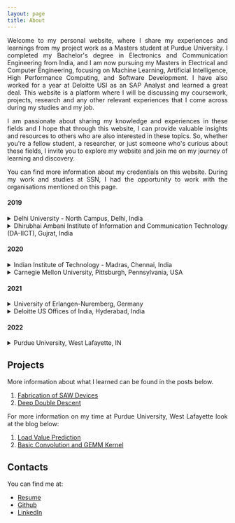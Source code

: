 ```yaml
---
layout: page
title: About
---
```


<style>body {text-align: justify}</style>

Welcome to my personal website, where I share my experiences and learnings from my project work as a Masters student at Purdue University. I completed my Bachelor's degree in Electronics and Communication Engineering from India, and I am now pursuing my Masters in Electrical and Computer Engineering, focusing on Machine Learning, Artificial Intelligence, High Performance Computing, and Software Development. I have also worked for a year at Deloitte USI as an SAP Analyst and learned a great deal. This website is a platform where I will be discussing my coursework, projects, research and any other relevant experiences that I come across during my studies and my job. 

I am passionate about sharing my knowledge and experiences in these fields and I hope that through this website, I can provide valuable insights and resources to others who are also interested in these topics. So, whether you're a fellow student, a researcher, or just someone who's curious about these fields, I invite you to explore my website and join me on my journey of learning and discovery.

You can find more information about my credentials on this website. During my work and studies at SSN, I had the opportunity to work with the organisations mentioned on this page.

#### 2019
<details><summary markdown="span"> Delhi University - North Campus, Delhi, India </summary>
<p>
    During my time at Department of Physics and Astrophysics,Delhi University- North Campus, I worked with the PhD students of Dr. Vinay Gupta and learned the process of fabrication of SAW Devices.
</p>
</details>

<details><summary markdown="span">Dhirubhai Ambani Institute of Information and Communication Technology (DA-IICT), Gujrat, India</summary>
<p>
    My time at DA-IICT involved me learning the basics of arduino use. Later during the internship I developed a lot of interest in the field of Image Processing and Machine Learning. I also had the idea of developing a machine learning model to classify indian paintings into the region that they origin from using ML. The lack of dataset available however proved to be a great obstacle for the study.
</p>
</details>  

#### 2020
<details><summary markdown="span">Indian Institute of Technology - Madras, Chennai, India</summary>
<p>
    I was selected as an Indian National Science Academy Fellow in the year of 2020. I got the opportunity to work with Dr. Sheetal Kalyani and her phD student Nancy Nayak on the study of deep double descent in Convolutional Neural Networks. 
</p>
</details>

<details><summary markdown="span">Carnegie Mellon University, Pittsburgh, Pennsylvania, USA</summary>
<p>
    I underwent a remote internship with Carnegie Mellon University in 2020. The internship was an introductory program to machine learning. We were guided by Dr. Raj Reddy from the CS department. The culmination of the internship included us working on the creation of Autism Diagnosis tool using the responses of DSM 5 Manual with the help of Machine Learning.
</p>
</details>  

#### 2021
<details><summary markdown="span">University of Erlangen-Nuremberg, Germany</summary>
<p>
    For my final year project I work with Dr. Wolfgang Gerstacker on Modulation classification system for Power-factor Non-Orthogonal Multiple Access Signals using ResNets. The study yielded great results and is yet to get published.
</p>
</details>

<details><summary markdown="span">Deloitte US Offices of India, Hyderabad, India</summary>
<p>
    My first job was with the Partner Accounting and Reporting team of Enabling Areas in Deloitte USI. My work pertained to the use of SAP Advanced Business Application Programming language. During my year at deloitte I worked on the creation of Employment Verification forms using SAP Adobe Forms and ABAP. 
</p>
</details>  

#### 2022
<details><summary markdown="span">Purdue University, West Lafayette, IN</summary>
<p>
    I joined Purdue university at the Fall 2022 batch and spent my initial two semesters working on developing a computer vision based application for Cancer Metastasis Detection in Pathology samples. I also did a semester long computer architecture project in GEM5 to implement Load Value Prediction in an Out of Order CPU. 
</p>
</details>


## Projects

More information about what I learned can be found in the posts below.

1. [Fabrication of SAW Devices](/2022/12/28/fabrication-SAW/)
2. [Deep Double Descent](/2022/12/29/double-descent/)

For more information on my time at Purdue University, West Lafayette look at the blog below:
1. [Load Value Prediction](/2022/12/30/load_value_prediction/)
2. [Basic Convolution and GEMM Kernel](2023/03/20/convolution_kernel/)


## Contacts

You can find me at:
* [Resume](https://drive.google.com/file/d/1x2RA8Mip7qrlteXKvZfxyxWrxE50HgRA/view?usp=sharing)
* [Github](https://github.com/Shreya-gaur)
* [LinkedIn](https://www.linkedin.com/in/shreya-gaur22599/)